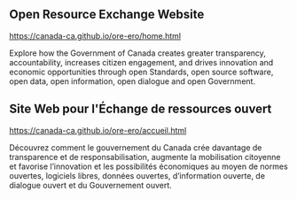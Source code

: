 ## Open Resource Exchange Website

https://canada-ca.github.io/ore-ero/home.html

Explore how the Government of Canada creates greater transparency, accountability, increases citizen engagement, and drives innovation and economic opportunities through open Standards, open source software, open data, open information, open dialogue and open Government.

## Site Web pour l'Échange de ressources ouvert

https://canada-ca.github.io/ore-ero/accueil.html

Découvrez comment le gouvernement du Canada crée davantage de transparence et de responsabilisation, augmente la mobilisation citoyenne et favorise l’innovation et les possibilités économiques au moyen de normes ouvertes, logiciels libres, données ouvertes, d’information ouverte, de dialogue ouvert et du Gouvernement ouvert.
